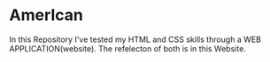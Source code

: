 # AmerIcan

In this Repository I've tested my HTML and CSS skills through a WEB APPLICATION(website). The refelecton of both is in this Website. 
